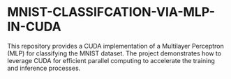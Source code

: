# MNIST-CLASSIFCATION-VIA-MLP-IN-CUDA
This repository provides a CUDA implementation of a Multilayer Perceptron (MLP) for classifying the MNIST dataset. The project demonstrates how to leverage CUDA for efficient parallel computing to accelerate the training and inference processes.

